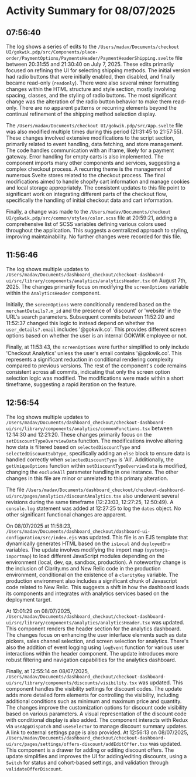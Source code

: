 # Activity Summary for 08/07/2025

## 07:56:40
The log shows a series of edits to the `/Users/madav/Documents/checkout UI/gokwik.pdp/src/Components/place-order/PaymentOptions/PaymentsHeader/PaymentHeaderShipping.svelte` file between 20:31:55 and 21:30:40 on July 7, 2025.  These edits primarily focused on refining the UI for selecting shipping methods.  The initial version had radio buttons that were initially enabled, then disabled, and finally became read-only (`readonly`).  There were also several minor formatting changes within the HTML structure and style section, mostly involving spacing, classes, and the styling of radio buttons.  The most significant change was the alteration of the radio button behavior to make them read-only.  There are no apparent patterns or recurring elements beyond the continual refinement of the shipping method selection display.


The `/Users/madav/Documents/checkout UI/gokwik.pdp/src/App.svelte` file was also modified multiple times during this period (21:31:45 to 21:57:55).  These changes involved extensive modifications to the script section, primarily related to event handling, data fetching, and store management.  The code handles communication with an iframe, likely for a payment gateway. Error handling for empty carts is also implemented.  The component imports many other components and services, suggesting a complex checkout process.  A recurring theme is the management of numerous Svelte stores related to the checkout process.  The final modifications aimed to handle shopify cart information and manage cookies and local storage appropriately.  The consistent updates to this file point to significant work on integrating different parts of the checkout flow, specifically the handling of initial checkout data and cart information.


Finally, a change was made to the `/Users/madav/Documents/checkout UI/gokwik.pdp/src/common/styles/color.scss` file at 20:59:21, adding a comprehensive list of SCSS variables defining various colors used throughout the application. This suggests a centralized approach to styling, improving maintainability.  No further changes were recorded for this file.


## 11:56:46
The log shows multiple updates to `/Users/madav/Documents/dashboard_checkout/checkout-dashboard-ui/src/library/components/analytics/analyticsHeader.tsx` on August 7th, 2025.  The changes primarily focus on modifying the `screenOptions` variable within the `AnalyticsHeader` component.

Initially, the `screenOptions` were conditionally rendered based on the `merchantDetails?.m_id` and the presence of 'discount' or 'website' in the URL's search parameters.  Subsequent commits between 11:52:20 and 11:52:37 changed this logic to instead depend on whether the `user_details?.email` includes '@gokwik.co'.  This provides different screen options based on whether the user is an internal GOKWIK employee or not.

Finally, at 11:53:43, the `screenOptions` were further simplified to only include 'Checkout Analytics' unless the user's email contains '@gokwik.co'.  This represents a significant reduction in conditional rendering complexity compared to previous versions.  The rest of the component's code remains consistent across all commits, indicating that only the screen option selection logic was modified.  The modifications were made within a short timeframe, suggesting a rapid iteration on the feature.


## 12:56:54
The log shows multiple updates to `/Users/madav/Documents/dashboard_checkout/checkout-dashboard-ui/src/library/components/analytics/commonFunctions.tsx` between 12:14:30 and 12:21:20.  These changes primarily focus on the `setDiscountTypeOverviewData` function. The modifications involve altering how data is filtered based on `selectedDiscountType` and `selectedDiscountSubType`, specifically adding an `else` block to ensure data is handled correctly when `selectedDiscountType` is 'All'.  Additionally, the `getUniqueOptions` function within `setDiscountTypeOverviewData` is modified, changing the `excludeAll` parameter handling in one instance.  The other changes in this file are minor or unrelated to this primary alteration.


The file `/Users/madav/Documents/dashboard_checkout/checkout-dashboard-ui/src/pages/analytics/discountAnalytics.tsx` also underwent several revisions during the same timeframe (12:23:03, 12:27:25, 12:50:49).  A `console.log` statement was added at 12:27:25 to log the `dates` object.  No other significant functional changes are apparent.


On 08/07/2025 at 11:58:23, `/Users/madav/Documents/dashboard_checkout/dashboard-ui-configuration/src/index.ejs` was updated. This file is an EJS template that dynamically generates HTML based on the `isLocal` and `deployedEnv` variables.  The update involves modifying the import map (`systemjs-importmap`) to load different JavaScript modules depending on the environment (local, dev, qa, sandbox, production).  A noteworthy change is the inclusion of Clarity.ms and New Relic code in the production environment, conditional on the existence of a `clarityKey` variable. The production environment also includes a significant chunk of Javascript code related to New Relic.  This suggests a shift in how the dashboard loads its components and integrates with analytics services based on the deployment target.

At 12:01:29 on 08/07/2025, `/Users/madav/Documents/dashboard_checkout/checkout-dashboard-ui/src/library/components/analytics/analyticsHeader.tsx` was updated. This component renders the header section for the analytics dashboard.  The changes focus on enhancing the user interface elements such as date pickers, sales channel selection, and screen selection for analytics. There's also the addition of event logging using `logEvent` function for various user interactions within the header component.  The update introduces more robust filtering and navigation capabilities for the analytics dashboard.

Finally, at 12:55:14 on 08/07/2025,  `/Users/madav/Documents/dashboard_checkout/checkout-dashboard-ui/src/library/components/discounts/visibility.tsx` was updated. This component handles the visibility settings for discount codes.  The update adds more detailed form elements for controlling the visibility, including additional conditions such as minimum and maximum price and quantity. The changes improve the customization options for discount code visibility based on various parameters.  A visual representation of the discount code with conditional display is also added.  The component interacts with Redux via `useAppDispatch` and `useSelector` to manage discount summary updates.  A link to external settings page is also provided.  At 12:56:13 on 08/07/2025, `/Users/madav/Documents/dashboard_checkout/checkout-dashboard-ui/src/pages/settings/offers-discount/addEditOffer.tsx` was updated.  This component is a drawer for adding or editing discount offers.  The update simplifies and improves the UI for adding/editing discounts, using a `Switch` for status and cohort-based settings, and validation through `validateOfferDiscount`.
